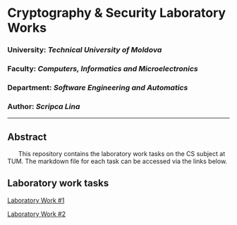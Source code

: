# Cryptography & Security Laboratory Works

### University: _Technical University of Moldova_
### Faculty: _Computers, Informatics and Microelectronics_
### Department: _Software Engineering and Automatics_
### Author: _Scripca Lina_

----

## Abstract
&ensp;&ensp;&ensp; This repository contains the laboratory work tasks on the CS subject at TUM. The markdown file for each task can be accessed via the links below.

## Laboratory work tasks

[Laboratory Work #1](https://github.com/AlmightyCrickityCrick/CS/tree/main/src/main/kotlin/lab1)

[Laboratory Work #2](https://github.com/AlmightyCrickityCrick/CS/tree/main/src/main/kotlin/lab2)

